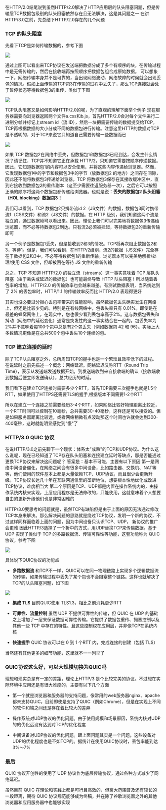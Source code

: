 在HTTP/2.0结尾说到虽然HTTP/2.0解决了HTTP应用层的队头阻塞问题，但是传输层TCP数据包级别的队头阻塞依然存在且无法解决，这是其问题之一
在讲HTTP/3.0之前，先总结下HTTP/2.0存在的几个问题
### TCP 的队头阻塞

先看下TCP是如何传输数据的，参考下图

![](https://pic.imgdb.cn/item/60dad3165132923bf878a572.jpg)

通过上图可以看出来TCP协议在发送端把数据分成了多个有顺序的块，在传输过程中是无需传输的，然后在接收端再按照顺序把数据包组合成原始数据。
可以想象一下，网络传输本身并不是可靠的，当出现网络波动、网络故障的时候就会出现丢包的情况。假如上面传输的TCP包3在传输的过程中丢失了，那么TCP连接就会处于暂停状态等待数据包3的重传，类似于下图

![](https://pic.imgdb.cn/item/60dadb835132923bf8ae133b.jpg)

TCP队头阻塞又是如何影响HTTP/2.0的呢，为了直观的理解下面举个例子
现在服务器需要向浏览器返回两个文件a.css和b.js，首先HTTP/2.0会对每个文件进行二进制分帧并标记上stream id（流 ID），然后一块把需要传输的数据提交给TCP，TCP再根据数据的大小分成不同的数据包进行传输。注意这里HTTP的数据对TCP是不透明的，对于TCP来说它只知道自己需要传输一些数据而已

![](https://pic.imgdb.cn/item/60db0e9f5132923bf89e8d37.jpg)

如果 TCP 数据包2在网络中丢失，但数据包1和数据包3已经到达，会发生什么情况？请记住，TCP并不知道它正在承载 HTTP/2，只知道它需要按顺序传递数据。因此，它知道数据包1的内容可以安全使用，并将这些内容传递给浏览器。然而，它发现数据包1中的字节和数据包3中的字节（放数据包2 的地方）之间存在间隙，因此还不能将数据包3传递给浏览器。TCP 将数据包3保存在其接收缓冲区中，直到它接收到数据包2的重传副本（这至少需要往返服务器一次），之后它可以按照正确的顺序将这两个数据包都传递给浏览器。也就是说：**丢失的数据包2 队头阻塞（HOL blocking）数据包3！**

我们可以看到，TCP 数据包2只携带流id 2（JS文件）的数据，数据包3同时携带流1（CSS文件）和流2（JS文件）的数据。在 HTTP 级别，我们知道这两个流是独立的，通过数据帧可以看出来。因此，理论上我们可以完美地将数据包3传递给浏览器，而不必等待数据包2到达。只有流2必须被挂起，等待数据包2的重新传输即可

另一个例子是数据包1丢失，但是接收到2和3的情况。TCP将再次阻止数据包2和3，等待1。但是，我们可以看到，在HTTP/2级别，流2的数据（JS文件）完全存在于数据包2和3中，不必等待数据包1的重新传输。浏览器本可以完美地解析/处理/使用 CSS 文件，但却被困在等待 JS 文件的重新传输

总之，TCP 不知道 HTTP/2.0 的独立流（streams）这一事实意味着 TCP 层队头阻塞（由于丢失或延迟的数据包）也可能最终导致 HTTP 队头阻塞！所以随着丢包率的增加，HTTP/2.0 的传输效率也会越来越差。有测试数据表明，当系统达到了 2% 的丢包率时，HTTP/1.1 的传输效率反而比 HTTP/2.0 表现得更好

其实也没必要过分担心丢包率带来的性能影响，虽然数据包丢失确实发生在网络上，但还是比较少见的。特别是在有线网络中，包丢失率只有 0.01%。即使是在最差的蜂窝网络上，在现实中，您也很少看到丢包率高于2%。这与数据包丢失和抖动（网络中的延迟变化）通常是突发性的这一事实结合在一起的。包丢失率为2%并不意味着每100个包中总是有2个包丢失（例如数据包 42 和 96）。实际上大多数情况更像是在总共500个包中丢失10个连续的包。

### TCP 建立连接的延时
除了TCP队头阻塞之外，总所周知TCP的握手也是一个繁琐且效率低下的过程。
在说延时之前先描述一个概念：网络延迟。网络延迟又称RTT（Round Trip Time），表示从发送端发送数据开始，到发送端收到来自接收端的确认（接收端收到数据后便立即发送确认），总共经历的时延。

我们看下在建立TCP连接时需要多少个RTT，首先TCP需要三次握手也就是1.5个RTT，如果使用了HTTPS还需要TLS的握手,根据版本不同需要1-2个RTT

所以在建立一个连接之前需要经历3-4个RTT，如果网络比较好物理距离比较近，一个RTT时间可以控制在10毫秒，总共需要30-40毫秒，这样还是可以接受的。但是如果服务器距离比较远，或者网络稍微有点波动那这个时间也许就会达到300-400毫秒，这时就能明显感觉到"慢"了

### HTTP/3.0 QUIC 协议
在说HTTP/3.0之前先聊下一个现状：体系太"成熟"的TCP和UDP协议。为什么这么说呢，现在已经知道了TCP存在队头阻塞和连接建立延时等缺点，那是否能通过更换TCP协议来解决这问题呢？
答案是：基本不可能，主要有以下原因
第一是网络中间设备僵化，在网络之间会有很多中间设备，比如路由器、交换机、NAT等等，他们使用的软件基本上都是大量依赖TCP、UDP协议，而且很少会更新升级。TCP协议长达几十年在互联网通信里的垄断地位，想要根本性地优化或改进TCP协议，难度相当大
第二个原因是TCP、UDP都是内置在操作系统内的，由操作系统内核来实现，上层应用程序是无法修改的，只能使用。这就意味着个人想要自由的更新升级他们也是非常困难的

HTTP/3.0要思考的问题就是，虽然TCP有缺陷但是由于上面的原因无法通过修改TCP本身来解决。那么解决问题的思路就是绕过TCP协议，发明一个新的协议，不过这样同样面临着上面的问题，因为中间设备只认识TCP、UDP， 新协议的推广会更难
因此HTTP/3选择了一个折中的方式，用UDP替换TCP来传输数据。基于 UDP 实现了类似于 TCP 的多路数据流、传输可靠性等功能，这套功能称为 QUIC 协议。参考下图

![](https://pic.imgdb.cn/item/60dc52e95132923bf8340d19.jpg)

具体说下QUIC协议的功能点
- **多路数据流** 和TCP不一样，QUIC可以在同一物理链路上实现多个逻辑数据流的传输，如果传输过程中丢失了某个包也不会阻塞整个链路。这样也就解决了TCP的队头阻塞问题，如下图

![](https://pic.imgdb.cn/item/60dc55045132923bf83e04bc.jpg)

- **集成 TLS** 目前QUIC使用 TLS1.3，相比之前消耗更少RTT

- **可靠性、流量控制** 虽然 UDP 不提供可靠性的传输，但 QUIC 在 UDP 的基础之上增加了一层来保证数据可靠性传输。它提供了数据包重传、拥塞控制以及其他一些 TCP 中存在的特性。且这些控制权在应用层，并非像TCP在系统内核

- **快速握手** QUIC 协议可以在 0 到 1 个RTT 内，完成连接的创建（包括 TLS）

当然还有其他更多的细节功能，这里就不一一列举了

### QUIC协议这么好，可以大规模切换为QUIC吗

理想和现实总是有一定的差距，理论上HTTP/3 是个比较完美的协议。不过想在实际环境中应用还是有很大难度的，主要有以下几个方面
- 第一个就是浏览器和服务器的支持问题，像常用的web服务器nginx、apache都未支持QUIC，目前即使是支持了QUIC（例如Chrome），但是在实现上不同的软件和端之间还是存在着比较大的差异

- 操作系统对UDP协议的优化问题。由于使用规模和场景原因，系统内核对UDP的的优化远没有达到对TCP的优化程度

- 中间设备对UDP协议的优化问题。跟上面问题其实是一个问题，这些设备对UDP的优化程度也是不如TCP的。据统计在使用QUIC协议时，丢包率能到达3%～7%

### 最后
QUIC 协议开创性的使用了 UDP 协议作为底层传输协议，通过各种方式减少了网络延迟。

虽然目前 QUIC 在理论和实践上都是可行且高效的，但离大范围普及还有较长的一段距离，期待 QUIC 协议规范能够成为终稿，并在除了谷歌浏览器之外的其他浏览器和应用服务器中也能够实现












